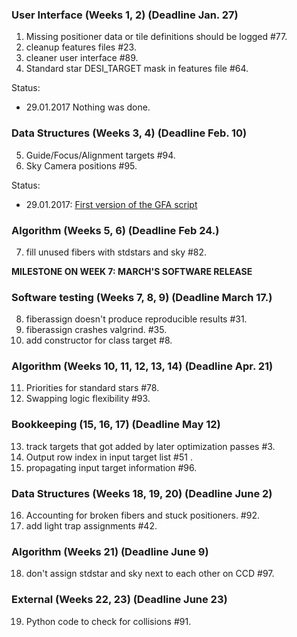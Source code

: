 ###  User Interface (Weeks 1, 2) (Deadline Jan. 27)
1. Missing positioner data or tile definitions should be logged #77.  
2. cleanup features files #23.  
3. cleaner user interface #89.  
4. Standard star DESI_TARGET mask in features file #64.  

Status: 
* 29.01.2017 Nothing was done.

### Data Structures (Weeks 3, 4) (Deadline Feb. 10)
5. Guide/Focus/Alignment targets #94.  
6. Sky Camera positions #95.  
 
Status:
* 29.01.2017: [First version of the GFA script](https://github.com/forero/SandboxDESI/blob/547cf2b7ffa663536660b09fc8ece9473ba09ab0/gfa/format_gfa_targets.ipynb)
 
 
### Algorithm (Weeks 5, 6) (Deadline Feb 24.)
7. fill unused fibers with stdstars and sky #82.  

**MILESTONE ON WEEK 7: MARCH'S SOFTWARE RELEASE**

### Software testing (Weeks 7, 8, 9) (Deadline March 17.)
8. fiberassign doesn't produce reproducible results #31.  
9. fiberassign crashes valgrind. #35.  
10. add constructor for class target #8. 

### Algorithm (Weeks 10, 11, 12, 13, 14) (Deadline Apr. 21)
11. Priorities for standard stars #78.  
12. Swapping logic flexibility #93.  

### Bookkeeping (15, 16, 17) (Deadline May 12)
13. track targets that got added by later optimization passes #3.  
14. Output row index in input target list #51 . 
15. propagating input target information #96.  

### Data Structures (Weeks 18, 19, 20) (Deadline June 2)
16. Accounting for broken fibers and stuck positioners. #92.  
17. add light trap assignments #42. 

### Algorithm (Weeks 21) (Deadline June 9)
18. don't assign stdstar and sky next to each other on CCD #97.  

### External (Weeks 22, 23) (Deadline June 23)
19. Python code to check for collisions #91.  

















